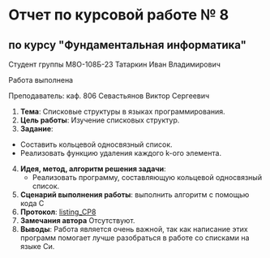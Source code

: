 # Отчет по курсовой работе № 8
## по курсу "Фундаментальная информатика"

Студент группы М8О-108Б-23 Татаркин Иван Владимирович

Работа выполнена 

Преподаватель: каф. 806 Севастьянов Виктор Сергеевич

1. **Тема**: Списковые структуры в языках программирования.
2. **Цель работы**: Изучение списковых структур.
3. **Задание**:
- Составить кольцевой односвязный список.
- Реализовать функцию удаления каждого k-ого элемента.
4. **Идея, метод, алгоритм решения задачи**: 
    - Реализовать программу, составляющую кольцевой односвязный список.
5. **Сценарий выполнения работы**: выполнить алгоритм с помощью кода С
6. **Протокол**: 
    [listing_CP8](/8_CP/listing_CP8.c)
7. **Замечания автора** Отсутствуют.
8. **Выводы**: Работа является очень важной, так как написание этих программ помогает лучше разобраться в работе со списками на языке Си.
